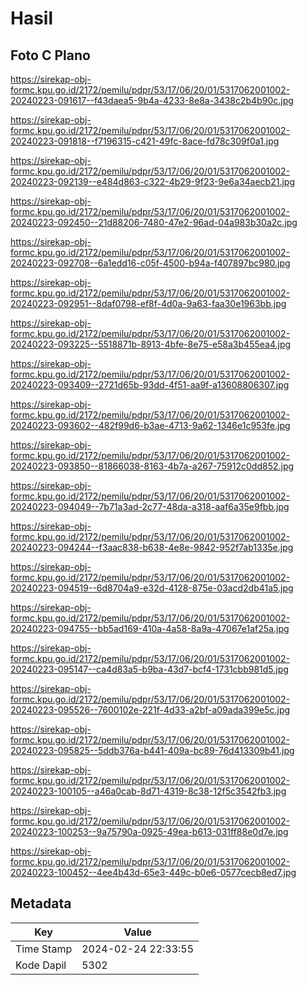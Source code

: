 # Hasil

## Foto C Plano

https://sirekap-obj-formc.kpu.go.id/2172/pemilu/pdpr/53/17/06/20/01/5317062001002-20240223-091617--f43daea5-9b4a-4233-8e8a-3438c2b4b90c.jpg

https://sirekap-obj-formc.kpu.go.id/2172/pemilu/pdpr/53/17/06/20/01/5317062001002-20240223-091818--f7196315-c421-49fc-8ace-fd78c309f0a1.jpg

https://sirekap-obj-formc.kpu.go.id/2172/pemilu/pdpr/53/17/06/20/01/5317062001002-20240223-092139--e484d863-c322-4b29-9f23-9e6a34aecb21.jpg

https://sirekap-obj-formc.kpu.go.id/2172/pemilu/pdpr/53/17/06/20/01/5317062001002-20240223-092450--21d88206-7480-47e2-96ad-04a983b30a2c.jpg

https://sirekap-obj-formc.kpu.go.id/2172/pemilu/pdpr/53/17/06/20/01/5317062001002-20240223-092708--6a1edd16-c05f-4500-b94a-f407897bc980.jpg

https://sirekap-obj-formc.kpu.go.id/2172/pemilu/pdpr/53/17/06/20/01/5317062001002-20240223-092951--8daf0798-ef8f-4d0a-9a63-faa30e1963bb.jpg

https://sirekap-obj-formc.kpu.go.id/2172/pemilu/pdpr/53/17/06/20/01/5317062001002-20240223-093225--5518871b-8913-4bfe-8e75-e58a3b455ea4.jpg

https://sirekap-obj-formc.kpu.go.id/2172/pemilu/pdpr/53/17/06/20/01/5317062001002-20240223-093409--2721d65b-93dd-4f51-aa9f-a13608806307.jpg

https://sirekap-obj-formc.kpu.go.id/2172/pemilu/pdpr/53/17/06/20/01/5317062001002-20240223-093602--482f99d6-b3ae-4713-9a62-1346e1c953fe.jpg

https://sirekap-obj-formc.kpu.go.id/2172/pemilu/pdpr/53/17/06/20/01/5317062001002-20240223-093850--81866038-8163-4b7a-a267-75912c0dd852.jpg

https://sirekap-obj-formc.kpu.go.id/2172/pemilu/pdpr/53/17/06/20/01/5317062001002-20240223-094049--7b71a3ad-2c77-48da-a318-aaf6a35e9fbb.jpg

https://sirekap-obj-formc.kpu.go.id/2172/pemilu/pdpr/53/17/06/20/01/5317062001002-20240223-094244--f3aac838-b638-4e8e-9842-952f7ab1335e.jpg

https://sirekap-obj-formc.kpu.go.id/2172/pemilu/pdpr/53/17/06/20/01/5317062001002-20240223-094519--6d8704a9-e32d-4128-875e-03acd2db41a5.jpg

https://sirekap-obj-formc.kpu.go.id/2172/pemilu/pdpr/53/17/06/20/01/5317062001002-20240223-094755--bb5ad169-410a-4a58-8a9a-47067e1af25a.jpg

https://sirekap-obj-formc.kpu.go.id/2172/pemilu/pdpr/53/17/06/20/01/5317062001002-20240223-095147--ca4d83a5-b9ba-43d7-bcf4-1731cbb981d5.jpg

https://sirekap-obj-formc.kpu.go.id/2172/pemilu/pdpr/53/17/06/20/01/5317062001002-20240223-095526--7600102e-221f-4d33-a2bf-a09ada399e5c.jpg

https://sirekap-obj-formc.kpu.go.id/2172/pemilu/pdpr/53/17/06/20/01/5317062001002-20240223-095825--5ddb376a-b441-409a-bc89-76d413309b41.jpg

https://sirekap-obj-formc.kpu.go.id/2172/pemilu/pdpr/53/17/06/20/01/5317062001002-20240223-100105--a46a0cab-8d71-4319-8c38-12f5c3542fb3.jpg

https://sirekap-obj-formc.kpu.go.id/2172/pemilu/pdpr/53/17/06/20/01/5317062001002-20240223-100253--9a75790a-0925-49ea-b613-031ff88e0d7e.jpg

https://sirekap-obj-formc.kpu.go.id/2172/pemilu/pdpr/53/17/06/20/01/5317062001002-20240223-100452--4ee4b43d-65e3-449c-b0e6-0577cecb8ed7.jpg


## Metadata

| Key        | Value               |
| ---------- | ------------------- |
| Time Stamp | 2024-02-24 22:33:55 |
| Kode Dapil | 5302                |



